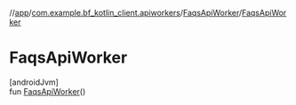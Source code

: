 //[app](../../../index.md)/[com.example.bf_kotlin_client.apiworkers](../index.md)/[FaqsApiWorker](index.md)/[FaqsApiWorker](-faqs-api-worker.md)

# FaqsApiWorker

[androidJvm]\
fun [FaqsApiWorker](-faqs-api-worker.md)()
